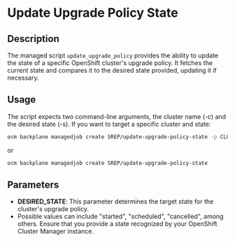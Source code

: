 # Update Upgrade Policy State

## Description

The managed script `update_upgrade_policy` provides the ability to update the state of a specific OpenShift cluster's upgrade policy. It fetches the current state and compares it to the desired state provided, updating it if necessary.

## Usage

The script expects two command-line arguments, the cluster name (-c) and the desired state (-s).
If you want to target a specific cluster and state:

```bash
ocm backplane managedjob create SREP/update-upgrade-policy-state -p CLUSTER_NAME=my-cluster -p DESIRED_STATE=scheduled
```

or

```bash
ocm backplane managedjob create SREP/update-upgrade-policy-state
```

## Parameters

- **DESIRED_STATE**: This parameter determines the target state for the cluster's upgrade policy.
- Possible values can include "started", "scheduled", "cancelled", among others. Ensure that you provide a state recognized by your OpenShift Cluster Manager instance.

